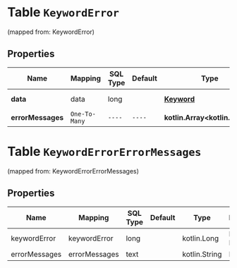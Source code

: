 
# Table `KeywordError`
(mapped from: KeywordError)

## Properties
Name | Mapping | SQL Type | Default | Type | Description | Notes
---- | ------- | -------- | ------- | ---- | ----------- | -----
**data** | data | long |  | [**Keyword**](Keyword.md) |  |  [optional] [foreignkey]
**errorMessages** | `One-To-Many` | `----` | `----`  | **kotlin.Array&lt;kotlin.String&gt;** |  |  [optional]



# **Table `KeywordErrorErrorMessages`**
(mapped from: KeywordErrorErrorMessages)

## Properties
Name | Mapping | SQL Type | Default | Type | Description | Notes
---- | ------- | -------- | ------- | ---- | ----------- | -----
keywordError | keywordError | long | | kotlin.Long | Primary Key | *one*
errorMessages | errorMessages | text | | kotlin.String | Foreign Key | *many*



